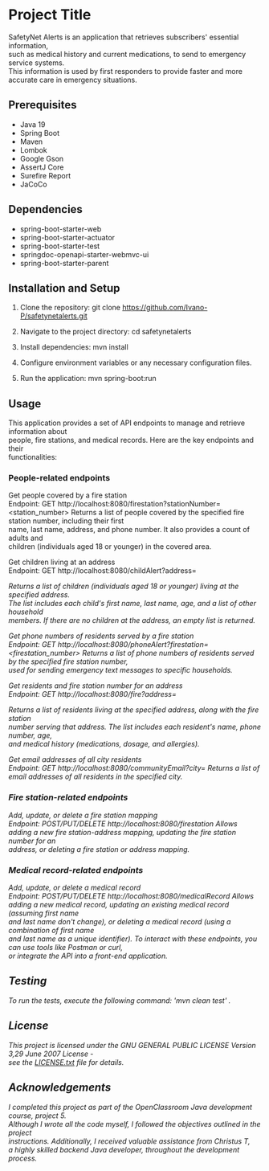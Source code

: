# Project Title
SafetyNet Alerts is an application that retrieves subscribers' essential information, \
such as medical history and current medications, to send to emergency service systems. \
This information is used by first responders to provide faster and more accurate care in emergency situations.


## Prerequisites

- Java 19
- Spring Boot
- Maven
- Lombok
- Google Gson
- AssertJ Core
- Surefire Report
- JaCoCo

## Dependencies

- spring-boot-starter-web
- spring-boot-starter-actuator
- spring-boot-starter-test
- springdoc-openapi-starter-webmvc-ui
- spring-boot-starter-parent

## Installation and Setup

1. Clone the repository:
   git clone https://github.com/Ivano-P/safetynetalerts.git

2. Navigate to the project directory:
   cd safetynetalerts

3. Install dependencies:
   mvn install

4. Configure environment variables or any necessary configuration files.

5. Run the application:
   mvn spring-boot:run

## Usage
This application provides a set of API endpoints to manage and retrieve information about \
people, fire stations, and medical records. Here are the key endpoints and their \
functionalities:

### People-related endpoints

Get people covered by a fire station\
Endpoint: GET http://localhost:8080/firestation?stationNumber=<station_number>
Returns a list of people covered by the specified fire station number, including their first \
name, last name, address, and phone number. It also provides a count of adults and \
children (individuals aged 18 or younger) in the covered area.

Get children living at an address\
Endpoint: GET http://localhost:8080/childAlert?address=<address>
Returns a list of children (individuals aged 18 or younger) living at the specified address.\
The list includes each child's first name, last name, age, and a list of other household \
members. If there are no children at the address, an empty list is returned.

Get phone numbers of residents served by a fire station\
Endpoint: GET http://localhost:8080/phoneAlert?firestation=<firestation_number>
Returns a list of phone numbers of residents served by the specified fire station number, \
used for sending emergency text messages to specific households.

Get residents and fire station number for an address\
Endpoint: GET http://localhost:8080/fire?address=<address>
Returns a list of residents living at the specified address, along with the fire station \
number serving that address. The list includes each resident's name, phone number, age, \
and medical history (medications, dosage, and allergies).

Get email addresses of all city residents\
Endpoint: GET http://localhost:8080/communityEmail?city=<city>
Returns a list of email addresses of all residents in the specified city.


### Fire station-related endpoints

Add, update, or delete a fire station mapping\
Endpoint: POST/PUT/DELETE http://localhost:8080/firestation
Allows adding a new fire station-address mapping, updating the fire station number for an \
address, or deleting a fire station or address mapping.


### Medical record-related endpoints

Add, update, or delete a medical record\
Endpoint: POST/PUT/DELETE http://localhost:8080/medicalRecord
Allows adding a new medical record, updating an existing medical record (assuming first name\
and last name don't change), or deleting a medical record (using a combination of first name \
and last name as a unique identifier).
To interact with these endpoints, you can use tools like Postman or curl,\
or integrate the API into a front-end application.


## Testing

To run the tests, execute the following command: 'mvn clean test' .

## License

This project is licensed under the  GNU GENERAL PUBLIC LICENSE Version 3,29 June 2007 License -\
see the [LICENSE.txt](LICENSE.txt) file for details.

## Acknowledgements

I completed this project as part of the OpenClassroom Java development course, project 5. \
Although I wrote all the code myself, I followed the objectives outlined in the project \
instructions. Additionally, I received valuable assistance from Christus T, \
a highly skilled backend Java developer, throughout the development process.